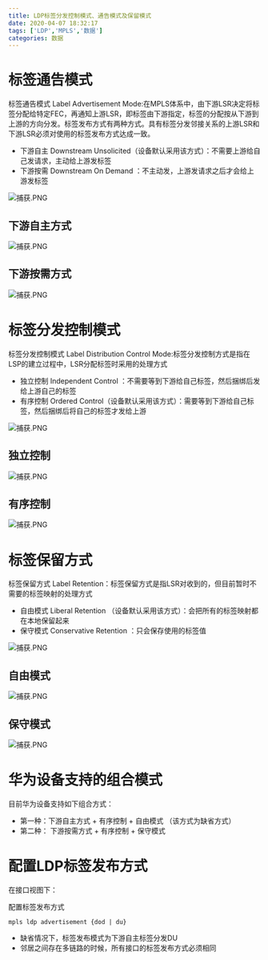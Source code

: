 ```yaml
---
title: LDP标签分发控制模式、通告模式及保留模式
date: 2020-04-07 18:32:17
tags: ['LDP','MPLS','数据']
categories: 数据
---
```



# 标签通告模式 
标签通告模式 Label Advertisement Mode:在MPLS体系中，由下游LSR决定将标签分配给特定FEC，再通知上游LSR，即标签由下游指定，标签的分配按从下游到上游的方向分发。标签发布方式有两种方式。具有标签分发邻接关系的上游LSR和下游LSR必须对使用的标签发布方式达成一致。
* 下游自主 Downstream Unsolicited（设备默认采用该方式）：不需要上游给自己发请求，主动给上游发标签
* 下游按需 Downstream On Demand ：不主动发，上游发请求之后才会给上游发标签


![捕获.PNG](http://ww1.sinaimg.cn/large/006eDJDNly1gdlfivix33j30od0a3tar.jpg)

## 下游自主方式

![捕获.PNG](http://ww1.sinaimg.cn/large/006eDJDNly1gdlfjpi9ynj30n90ch78s.jpg)


## 下游按需方式

![捕获.PNG](http://ww1.sinaimg.cn/large/006eDJDNly1gdlfkq3808j30nh0baq6d.jpg)




# 标签分发控制模式 

标签分发控制模式 Label Distribution Control Mode:标签分发控制方式是指在LSP的建立过程中，LSR分配标签时采用的处理方式
* 独立控制 Independent Control ：不需要等到下游给自己标签，然后捆绑后发给上游自己的标签
* 有序控制 Ordered Control（设备默认采用该方式）：需要等到下游给自己标签，然后捆绑后将自己的标签才发给上游


![捕获.PNG](http://ww1.sinaimg.cn/large/006eDJDNly1gdlflv13ipj30nz06vdia.jpg)

## 独立控制

![捕获.PNG](http://ww1.sinaimg.cn/large/006eDJDNly1gdlfmxln8rj30or0c9jvr.jpg)

## 有序控制

![捕获.PNG](http://ww1.sinaimg.cn/large/006eDJDNly1gdlfnwuf5yj30od0chgro.jpg)







# 标签保留方式 
标签保留方式 Label Retention：标签保留方式是指LSR对收到的，但目前暂时不需要的标签映射的处理方式
* 自由模式 Liberal Retention （设备默认采用该方式）：会把所有的标签映射都在本地保留起来
* 保守模式 Conservative Retention ：只会保存使用的标签值

![捕获.PNG](http://ww1.sinaimg.cn/large/006eDJDNly1gdlfoiimkuj30no0bngoz.jpg)

## 自由模式

![捕获.PNG](http://ww1.sinaimg.cn/large/006eDJDNly1gdlfr8vckdj30nt0bh77p.jpg)

## 保守模式

![捕获.PNG](http://ww1.sinaimg.cn/large/006eDJDNly1gdlfrr0o2lj30lb0c5n0x.jpg)

# 华为设备支持的组合模式

目前华为设备支持如下组合方式：

* 第一种：下游自主方式 + 有序控制 + 自由模式 （该方式为缺省方式）
* 第二种： 下游按需方式 + 有序控制  +  保守模式

# 配置LDP标签发布方式

在接口视图下：

配置标签发布方式
```
mpls ldp advertisement {dod | du}

```
* 缺省情况下，标签发布模式为下游自主标签分发DU
* 邻居之间存在多链路的时候，所有接口的标签发布方式必须相同






